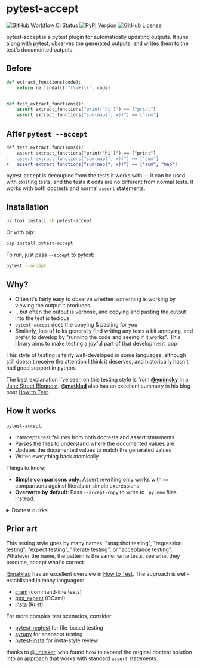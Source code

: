 # pytest-accept

[![GitHub Workflow CI Status](https://img.shields.io/github/actions/workflow/status/max-sixty/pytest-accept/test.yaml?branch=main&logo=github&style=for-the-badge)](https://github.com/max-sixty/pytest-accept/actions?query=workflow:test)
[![PyPI Version](https://img.shields.io/pypi/v/pytest-accept?style=for-the-badge)](https://pypi.python.org/pypi/pytest-accept/)
[![GitHub License](https://img.shields.io/github/license/max-sixty/pytest-accept?style=for-the-badge)](https://github.com/max-sixty/pytest-accept/blob/main/LICENSE)

pytest-accept is a pytest plugin for automatically updating outputs. It runs
along with pytest, observes the generated outputs, and writes them to the test's
documented outputs.

## Before

```python
def extract_functions(code):
    return re.findall(r"(\w+)\(", code)


def test_extract_functions():
    assert extract_functions("print('hi')") == ["print"]
    assert extract_functions("sum(map(f, x))") == ["sum"]
```

## After `pytest --accept`

```diff
def test_extract_functions():
    assert extract_functions("print('hi')") == ["print"]
-   assert extract_functions("sum(map(f, x))") == ["sum"]
+   assert extract_functions("sum(map(f, x))") == ["sum", "map"]
```

pytest-accept is decoupled from the tests it works with — it can be used with
existing tests, and the tests it edits are no different from normal tests. It
works with both doctests and normal `assert` statements.

## Installation

```sh
uv tool install -U pytest-accept
```

Or with pip:

```sh
pip install pytest-accept
```

To run, just pass `--accept` to pytest:

```sh
pytest --accept
```

## Why?

- Often it's fairly easy to observe whether something is working by viewing the
  output it produces
- ...but often the output is verbose, and copying and pasting the output into
  the test is tedious
- `pytest-accept` does the copying & pasting for you
- Similarly, lots of folks generally find writing any tests a bit annoying, and
  prefer to develop by "running the code and seeing if it works". This library
  aims to make testing a joyful part of that development loop

This style of testing is fairly well-developed in some languages, although still
doesn't receive the attention I think it deserves, and historically hasn't had
good support in python.

The best explanation I've seen on this testing style is from
**[@yminsky](https://github.com/yminsky)** in a
[Jane Street Blogpost](https://blog.janestreet.com/testing-with-expectations/).
**[@matklad](https://github.com/matklad)** also has an excellent summary in his
blog post [How to Test](https://matklad.github.io//2021/05/31/how-to-test.html).

## How it works

`pytest-accept`:

- Intercepts test failures from both doctests and assert statements
- Parses the files to understand where the documented values are
- Updates the documented values to match the generated values
- Writes everything back atomically

Things to know:

- **Simple comparisons only**: Assert rewriting only works with `==` comparisons
  against literals or simple expressions
- **Overwrite by default**: Pass `--accept-copy` to write to `.py.new` files
  instead.

<details>
<summary>Doctest quirks</summary>

Doctests are great for examples, but they have quirks

- Use raw strings for examples with backslashes:

  ```python
  r"""
  >>> print("\n")
  \n
  """
  ```

- We handle blank lines automatically:

  ```python
  """
  >>> print("one\n\ntwo")
  one
  <BLANKLINE>
  two
  """
  ```

- Really long outputs get truncated so they won't break your editor

</details>

## Prior art

This testing style goes by many names: "snapshot testing", "regression testing",
"expect testing", "literate testing", or "acceptance testing". Whatever the
name, the pattern is the same: write tests, see what they produce, accept what's
correct.

[@matklad](https://github.com/matklad) has an excellent overview in
[How to Test](https://matklad.github.io//2021/05/31/how-to-test.html). The
approach is well-established in many languages:

- [cram](https://bitheap.org/cram/) (command-line tests)
- [ppx_expect](https://github.com/janestreet/ppx_expect) (OCaml)
- [insta](https://github.com/mitsuhiko/insta) (Rust)

For more complex test scenarios, consider:

- [pytest-regtest](https://gitlab.com/uweschmitt/pytest-regtest) for file-based
  testing
- [syrupy](https://github.com/tophat/syrupy) for snapshot testing
- [pytest-insta](https://github.com/vberlier/pytest-insta) for insta-style
  review

thanks to [@untiaker](https://github.com/untitaker), who found how to expand the
original doctest solution into an approach that works with standard `assert`
statements.
